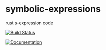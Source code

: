 # symbolic-expressions
rust s-expression code

[![Build Status](https://travis-ci.org/productize/symbolic-expressions.svg?branch=master)](https://travis-ci.org/productize/symbolic-expressions)

[![Documentation](https://docs.rs/symbolic_expressions/badge.svg)](https://docs.rs/symbolic_expressions/)
